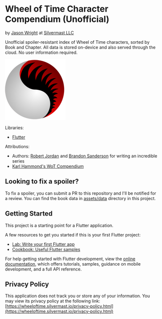 Wheel of Time Character Compendium (Unofficial)
==================================
by [Jason Wright](http://jasonwright.info) at [Silvermast LLC](https://silvermast.io)

Unofficial spoiler-resistant index of Wheel of Time characters, sorted by Book and Chapter. All data is stored on-device and also served through the cloud. No user information required.

![Logo](assets/images/icon-readme.png)

Libraries:
- [Flutter](http://flutter.dev)

Attributions:
- Authors: [Robert Jordan](https://en.wikipedia.org/wiki/Robert_Jordan) and [Brandon Sanderson](https://brandonsanderson.com/) for writing an incredible series
- [Karl Hammond's WoT Compendium](https://hammondkd.github.io/WoT-compendium/)

## Looking to fix a spoiler?
To fix a spoiler, you can submit a PR to this repository and I'll be notified for a review. You can find the book data in [assets/data](assets/data) directory in this project.

## Getting Started

This project is a starting point for a Flutter application.

A few resources to get you started if this is your first Flutter project:

- [Lab: Write your first Flutter app](https://docs.flutter.dev/get-started/codelab)
- [Cookbook: Useful Flutter samples](https://docs.flutter.dev/cookbook)

For help getting started with Flutter development, view the
[online documentation](https://docs.flutter.dev/), which offers tutorials,
samples, guidance on mobile development, and a full API reference.

## Privacy Policy
This application does not track you or store any of your information. You may view its privacy policy at the following link:
[https://wheeloftime.silvermast.io/privacy-policy.html](https://wheeloftime.silvermast.io/privacy-policy.html)